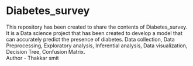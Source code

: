# Diabetes_survey
This repository has been created to share the contents of Diabetes_survey. It is a Data science project that has been created to develop a model that can accurately predict the presence of diabetes.
Data collection, Data Preprocessing, Exploratory analysis, Inferential analysis, Data visualization, Decision Tree, Confusion Matrix.
<br>
Author - Thakkar smit
